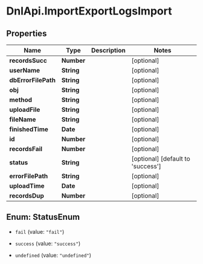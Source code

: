 # DnlApi.ImportExportLogsImport

## Properties
Name | Type | Description | Notes
------------ | ------------- | ------------- | -------------
**recordsSucc** | **Number** |  | [optional] 
**userName** | **String** |  | [optional] 
**dbErrorFilePath** | **String** |  | [optional] 
**obj** | **String** |  | [optional] 
**method** | **String** |  | [optional] 
**uploadFile** | **String** |  | [optional] 
**fileName** | **String** |  | [optional] 
**finishedTime** | **Date** |  | [optional] 
**id** | **Number** |  | [optional] 
**recordsFail** | **Number** |  | [optional] 
**status** | **String** |  | [optional] [default to &#39;success&#39;]
**errorFilePath** | **String** |  | [optional] 
**uploadTime** | **Date** |  | [optional] 
**recordsDup** | **Number** |  | [optional] 


<a name="StatusEnum"></a>
## Enum: StatusEnum


* `fail` (value: `"fail"`)

* `success` (value: `"success"`)

* `undefined` (value: `"undefined"`)




